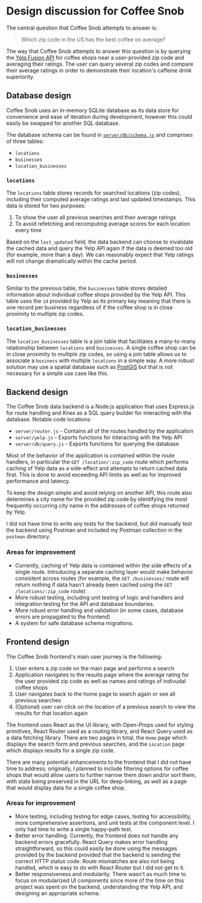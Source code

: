 # Design discussion for Coffee Snob

The central question that Coffee Snob attempts to answer is:

> Which zip code in the US has the best coffee on average?

The way that Coffee Snob attempts to answer this question is by querying the [Yelp Fusion API](https://docs.developer.yelp.com/docs/fusion-intro) for coffee shops near a user-provided zip code and averaging their ratings. The user can query several zip codes and compare their average ratings in order to demonstrate their location's caffeine drink superiority.

## Database design

Coffee Snob uses an in-memory SQLite database as its data store for convenience and ease of iteration during development, however this could easily be swapped for another SQL database.

The database schema can be found in [`server/db/schema.js`](https://github.com/mvasigh/coffee-snob/blob/main/server/db/schema.js) and comprises of three tables:

- `locations`
- `businesses`
- `location_businesses`

### `locations`

The `locations` table stores records for searched locations (zip codes), including their computed average ratings and last updated timestamps. This data is stored for two purposes:

1. To show the user all previous searches and their average ratings
2. To avoid refetching and recomputing average scores for each location every time

Based on the `last_updated` field, the data backend can choose to invalidate the cached data and query the Yelp API again if the data is deemed too old (for example, more than a day). We can reasonably expect that Yelp ratings will not change dramatically within the cache period.

### `businesses`

Similar to the previous table, the `businesses` table stores detailed information about individual coffee shops provided by the Yelp API. This table uses the `id` provided by Yelp as its primary key meaning that there is one record per business regardless of if the coffee shop is in close proximity to multiple zip codes. 

### `location_businesses`

The `location_businesses` table is a join table that facilitates a many-to-many relationship between `locations` and `businesses`. A single coffee shop can be in close proximity to multiple zip codes, so using a join table allows us to associate a `business` with multiple `locations` in a simple way. A more robust solution may use a spatial database such as [PostGIS](https://postgis.net/) but that is not necessary for a simple use case like this.

## Backend design

The Coffee Snob data backend is a Node.js application that uses Express.js for route handling and Knex as a SQL query builder for interacting with the database. Notable code locations:

- `server/router.js` - Contains all of the routes handled by the application
- `server/yelp.js` - Exports functions for interacting with the Yelp API
- `server/db/query.js` - Exports functions for querying the database

Most of the behavior of the application is contained within the route handlers, in particular the `GET /location/:zip_code` route which performs caching of Yelp data as a side-effect and attempts to return cached data first. This is done to avoid exceeding API limits as well as for improved performance and latency.

To keep the design simple and avoid relying on another API, this route also determines a city name for the provided zip code by identifying the most frequently occurring city name in the addresses of coffee shops returned by Yelp.

I did not have time to write any tests for the backend, but did manually test the backend using Postman and included my Postman collection in the `postman` directory.

### Areas for improvement

- Currently, caching of Yelp data is contained within the side effects of a single route. Introducing a separate caching layer would make behavior consistent across routes (for example, the `GET /businesses/` route will return nothing if data hasn't already been cached using the `GET /locations/:zip_code` route)
- More robust testing, including unit testing of logic and handlers and integration testing for the API and database boundaries.
- More robust error handling and validation (in some cases, database errors are propagated to the frontend)
- A system for safe database schema migrations.

## Frontend design

The Coffee Snob frontend's main user journey is the following:

1. User enters a zip code on the main page and performs a search
2. Application navigates to the results page where the average rating for the user provided zip code as well as names and ratings of indivudal coffee shops 
3. User navigates back to the home page to search again or see all previous searches
4. (Optional) user can click on the location of a previous search to view the results for that location again

The frontend uses React as the UI library, with Open-Props used for styling primitives, React Router used as a routing library, and React Query used as a data fetching library. There are two pages in total, the `Home` page which displays the search form and previous searches, and the `Location` page which displays results for a single zip code.

There are many potential enhancements to the frontend that I did not have time to address; originally, I planned to include filtering options for coffee shops that would allow users to further narrow them down and/or sort them, with state being preserved in the URL for deep-linking, as well as a page that would display data for a single coffee shop. 

### Areas for improvement

- More testing, including testing for edge cases, testing for accessibility, more comprehensive assertions, and unit tests at the component level. I only had time to write a single happy-path test.
- Better error handling. Currently, the frontend does not handle any backend errors gracefully. React Query makes error handling straightforward, so this could easily be done using the messages provided by the backend provided that the backend is sending the correct HTTP status code. Route mismatches are also not being handled, which is easy to do with React Router but I did not get to it.
- Better responsiveness and modularity. There wasn't as much time to focus on modularized UI components since more of the time on this project was spent on the backend, understanding the Yelp API, and designing an appropriate schema. 